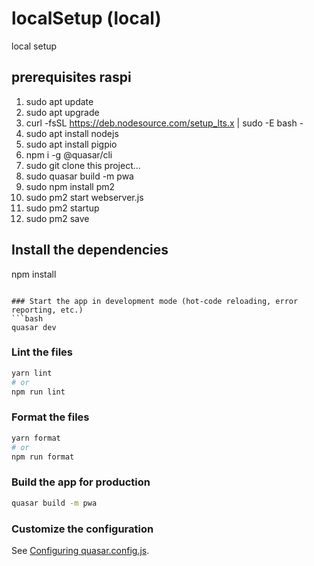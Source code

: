# localSetup (local)

local setup

## prerequisites raspi

1. sudo apt update
2. sudo apt upgrade
3. curl -fsSL https://deb.nodesource.com/setup_lts.x | sudo -E bash -
4. sudo apt install nodejs
5. sudo apt install pigpio
6. npm i -g @quasar/cli
7. sudo git clone this project...
8. sudo quasar build -m pwa
9. sudo npm install pm2
10. sudo pm2 start webserver.js
11. sudo pm2 startup
12. sudo pm2 save

## Install the dependencies

npm install

````

### Start the app in development mode (hot-code reloading, error reporting, etc.)
```bash
quasar dev
````

### Lint the files

```bash
yarn lint
# or
npm run lint
```

### Format the files

```bash
yarn format
# or
npm run format
```

### Build the app for production

```bash
quasar build -m pwa
```

### Customize the configuration

See [Configuring quasar.config.js](https://v2.quasar.dev/quasar-cli-vite/quasar-config-js).
